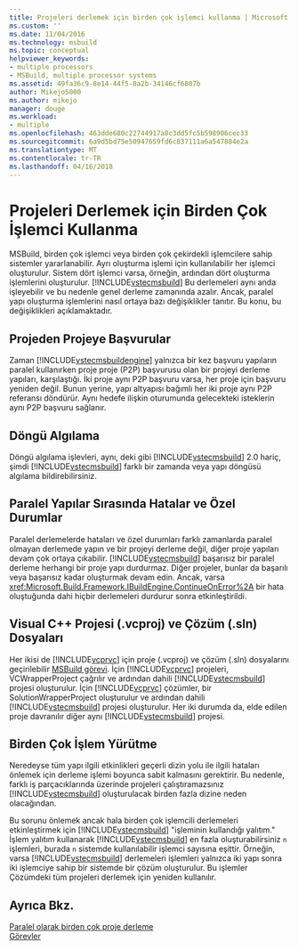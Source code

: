 ```yaml
---
title: Projeleri derlemek için birden çok işlemci kullanma | Microsoft Docs
ms.custom: ''
ms.date: 11/04/2016
ms.technology: msbuild
ms.topic: conceptual
helpviewer_keywords:
- multiple processors
- MSBuild, multiple processor systems
ms.assetid: 49fa36c9-8e14-44f5-8a2b-34146cf6807b
author: Mikejo5000
ms.author: mikejo
manager: douge
ms.workload:
- multiple
ms.openlocfilehash: 463dde680c22744917a8c3dd5fc5b598906cec33
ms.sourcegitcommit: 6a9d5bd75e50947659fd6c837111a6a547884e2a
ms.translationtype: MT
ms.contentlocale: tr-TR
ms.lasthandoff: 04/16/2018
---
```

# <a name="using-multiple-processors-to-build-projects"></a>Projeleri Derlemek için Birden Çok İşlemci Kullanma
MSBuild, birden çok işlemci veya birden çok çekirdekli işlemcilere sahip sistemler yararlanabilir. Ayrı oluşturma işlemi için kullanılabilir her işlemci oluşturulur. Sistem dört işlemci varsa, örneğin, ardından dört oluşturma işlemlerini oluşturulur. [!INCLUDE[vstecmsbuild](../extensibility/internals/includes/vstecmsbuild_md.md)] Bu derlemeleri aynı anda işleyebilir ve bu nedenle genel derleme zamanında azalır. Ancak, paralel yapı oluşturma işlemlerini nasıl ortaya bazı değişiklikler tanıtır. Bu konu, bu değişiklikleri açıklamaktadır.  
  
## <a name="project-to-project-references"></a>Projeden Projeye Başvurular  
 Zaman [!INCLUDE[vstecmsbuildengine](../msbuild/includes/vstecmsbuildengine_md.md)] yalnızca bir kez başvuru yapıların paralel kullanırken proje proje (P2P) başvurusu olan bir projeyi derleme yapıları, karşılaştığı. İki proje aynı P2P başvuru varsa, her proje için başvuru yeniden değil. Bunun yerine, yapı altyapısı bağımlı her iki proje aynı P2P referansı döndürür. Aynı hedefe ilişkin oturumunda gelecekteki isteklerin aynı P2P başvuru sağlanır.  
  
## <a name="cycle-detection"></a>Döngü Algılama  
 Döngü algılama işlevleri, aynı, deki gibi [!INCLUDE[vstecmsbuild](../extensibility/internals/includes/vstecmsbuild_md.md)] 2.0 hariç, şimdi [!INCLUDE[vstecmsbuild](../extensibility/internals/includes/vstecmsbuild_md.md)] farklı bir zamanda veya yapı döngüsü algılama bildirebilirsiniz.  
  
## <a name="errors-and-exceptions-during-parallel-builds"></a>Paralel Yapılar Sırasında Hatalar ve Özel Durumlar  
 Paralel derlemelerde hataları ve özel durumları farklı zamanlarda paralel olmayan derlemede yapın ve bir projeyi derleme değil, diğer proje yapıları devam çok ortaya çıkabilir. [!INCLUDE[vstecmsbuild](../extensibility/internals/includes/vstecmsbuild_md.md)] başarısız bir paralel derleme herhangi bir proje yapı durdurmaz. Diğer projeler, bunlar da başarılı veya başarısız kadar oluşturmak devam edin. Ancak, varsa <xref:Microsoft.Build.Framework.IBuildEngine.ContinueOnError%2A> bir hata oluştuğunda dahi hiçbir derlemeleri durdurur sonra etkinleştirildi.  
  
## <a name="visual-c-project-vcproj-and-solution-sln-files"></a>Visual C++ Projesi (.vcproj) ve Çözüm (.sln) Dosyaları  
 Her ikisi de [!INCLUDE[vcprvc](../code-quality/includes/vcprvc_md.md)] için proje (.vcproj) ve çözüm (.sln) dosyalarını geçirilebilir [MSBuild görevi](../msbuild/msbuild-task.md). İçin [!INCLUDE[vcprvc](../code-quality/includes/vcprvc_md.md)] projeleri, VCWrapperProject çağrılır ve ardından dahili [!INCLUDE[vstecmsbuild](../extensibility/internals/includes/vstecmsbuild_md.md)] projesi oluşturulur. İçin [!INCLUDE[vcprvc](../code-quality/includes/vcprvc_md.md)] çözümler, bir SolutionWrapperProject oluşturulur ve ardından dahili [!INCLUDE[vstecmsbuild](../extensibility/internals/includes/vstecmsbuild_md.md)] projesi oluşturulur. Her iki durumda da, elde edilen proje davranılır diğer aynı [!INCLUDE[vstecmsbuild](../extensibility/internals/includes/vstecmsbuild_md.md)] projesi.  
  
## <a name="multi-process-execution"></a>Birden Çok İşlem Yürütme  
 Neredeyse tüm yapı ilgili etkinlikleri geçerli dizin yolu ile ilgili hataları önlemek için derleme işlemi boyunca sabit kalmasını gerektirir. Bu nedenle, farklı iş parçacıklarında üzerinde projeleri çalıştıramazsınız [!INCLUDE[vstecmsbuild](../extensibility/internals/includes/vstecmsbuild_md.md)] oluşturulacak birden fazla dizine neden olacağından.  
  
 Bu sorunu önlemek ancak hala birden çok işlemcili derlemeleri etkinleştirmek için [!INCLUDE[vstecmsbuild](../extensibility/internals/includes/vstecmsbuild_md.md)] "işleminin kullandığı yalıtım." İşlem yalıtım kullanarak [!INCLUDE[vstecmsbuild](../extensibility/internals/includes/vstecmsbuild_md.md)] en fazla oluşturabilirsiniz `n` işlemleri, burada `n` sistemde kullanılabilir işlemci sayısına eşittir. Örneğin, varsa [!INCLUDE[vstecmsbuild](../extensibility/internals/includes/vstecmsbuild_md.md)] derlemeleri işlemleri yalnızca iki yapı sonra iki işlemciye sahip bir sistemde bir çözüm oluşturulur. Bu işlemler Çözümdeki tüm projeleri derlemek için yeniden kullanılır.  
  
## <a name="see-also"></a>Ayrıca Bkz.  
 [Paralel olarak birden çok proje derleme](../msbuild/building-multiple-projects-in-parallel-with-msbuild.md)   
 [Görevler](../msbuild/msbuild-tasks.md)